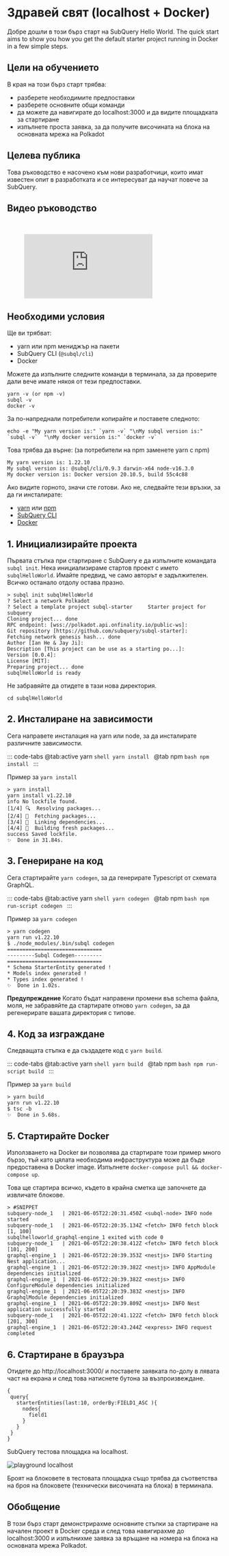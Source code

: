 # Здравей свят (localhost + Docker)

Добре дошли в този бърз старт на SubQuery Hello World. The quick start aims to show you how you get the default starter project running in Docker in a few simple steps.

## Цели на обучението

В края на този бърз старт трябва:

- разберете необходимите предпоставки
- разберете основните общи команди
- да можете да навигирате до localhost:3000 и да видите площадката за стартиране
- изпълнете проста заявка, за да получите височината на блока на основната мрежа на Polkadot

## Целева публика

Това ръководство е насочено към нови разработчици, които имат известен опит в разработката и се интересуват да научат повече за SubQuery.

## Видео ръководство

<br/>
<figure class="video_container">
  <iframe src="https://www.youtube.com/embed/j034cyUYb7k" frameborder="0" allowfullscreen="true"></iframe>
</figure>

## Необходими условия

Ще ви трябват:

- yarn или npm мениджър на пакети
- SubQuery CLI (`@subql/cli`)
- Docker

Можете да изпълните следните команди в терминала, за да проверите дали вече имате някоя от тези предпоставки.

```shell
yarn -v (or npm -v)
subql -v
docker -v
```

За по-напреднали потребители копирайте и поставете следното:

```shell
echo -e "My yarn version is:" `yarn -v` "\nMy subql version is:" `subql -v`  "\nMy docker version is:" `docker -v`
```

Това трябва да върне: (за потребители на npm заменете yarn с npm)

```shell
My yarn version is: 1.22.10
My subql version is: @subql/cli/0.9.3 darwin-x64 node-v16.3.0
My docker version is: Docker version 20.10.5, build 55c4c88
```

Ако видите горното, значи сте готови. Ако не, следвайте тези връзки, за да ги инсталирате:

- [yarn](https://classic.yarnpkg.com/en/docs/install/) или [npm](https://www.npmjs.com/get-npm)
- [SubQuery CLI](quickstart-polkadot.md#install-the-subquery-cli)
- [Docker](https://docs.docker.com/get-docker/)

## 1. Инициализирайте проекта

Първата стъпка при стартиране с SubQuery е да изпълните командата `subql init`. Нека инициализираме стартов проект с името `subqlHelloWorld`. Имайте предвид, че само авторът е задължителен. Всичко останало отдолу остава празно.

```shell
> subql init subqlHelloWorld
? Select a network Polkadot
? Select a template project subql-starter     Starter project for subquery
Cloning project... done
RPC endpoint: [wss://polkadot.api.onfinality.io/public-ws]:
Git repository [https://github.com/subquery/subql-starter]:
Fetching network genesis hash... done
Author [Ian He & Jay Ji]:
Description [This project can be use as a starting po...]:
Version [0.0.4]:
License [MIT]:
Preparing project... done
subqlHelloWorld is ready

```

Не забравяйте да отидете в тази нова директория.

```shell
cd subqlHelloWorld
```

## 2. Инсталиране на зависимости

Сега направете инсталация на yarn или node, за да инсталирате различните зависимости.

::: code-tabs @tab:active yarn `shell yarn install `
@tab npm `bash npm install ` :::

Пример за `yarn install`

```shell
> yarn install
yarn install v1.22.10
info No lockfile found.
[1/4] 🔍  Resolving packages...
[2/4] 🚚  Fetching packages...
[3/4] 🔗  Linking dependencies...
[4/4] 🔨  Building fresh packages...
success Saved lockfile.
✨  Done in 31.84s.
```

## 3. Генериране на код

Сега стартирайте `yarn codegen`, за да генерирате Typescript от схемата GraphQL.

::: code-tabs @tab:active yarn `shell yarn codegen `
@tab npm `bash npm run-script codegen ` :::

Пример за `yarn codegen`

```shell
> yarn codegen
yarn run v1.22.10
$ ./node_modules/.bin/subql codegen
===============================
---------Subql Codegen---------
===============================
* Schema StarterEntity generated !
* Models index generated !
* Types index generated !
✨  Done in 1.02s.
```

**Предупреждение** Когато бъдат направени промени във schema файла, моля, не забравяйте да стартирате отново `yarn codegen`, за да регенерирате вашата директория с типове.

## 4. Код за изграждане

Следващата стъпка е да създадете код с `yarn build`.

::: code-tabs @tab:active yarn `shell yarn build `
@tab npm `bash npm run-script build ` :::

Пример за `yarn build`

```shell
> yarn build
yarn run v1.22.10
$ tsc -b
✨  Done in 5.68s.
```

## 5. Стартирайте Docker

Използването на Docker ви позволява да стартирате този пример много бързо, тъй като цялата необходима инфраструктура може да бъде предоставена в Docker image. Изпълнете `docker-compose pull && docker-compose up`.

Това ще стартира всичко, където в крайна сметка ще започнете да извличате блокове.

```shell
> #SNIPPET
subquery-node_1   | 2021-06-05T22:20:31.450Z <subql-node> INFO node started
subquery-node_1   | 2021-06-05T22:20:35.134Z <fetch> INFO fetch block [1, 100]
subqlhelloworld_graphql-engine_1 exited with code 0
subquery-node_1   | 2021-06-05T22:20:38.412Z <fetch> INFO fetch block [101, 200]
graphql-engine_1  | 2021-06-05T22:20:39.353Z <nestjs> INFO Starting Nest application...
graphql-engine_1  | 2021-06-05T22:20:39.382Z <nestjs> INFO AppModule dependencies initialized
graphql-engine_1  | 2021-06-05T22:20:39.382Z <nestjs> INFO ConfigureModule dependencies initialized
graphql-engine_1  | 2021-06-05T22:20:39.383Z <nestjs> INFO GraphqlModule dependencies initialized
graphql-engine_1  | 2021-06-05T22:20:39.809Z <nestjs> INFO Nest application successfully started
subquery-node_1   | 2021-06-05T22:20:41.122Z <fetch> INFO fetch block [201, 300]
graphql-engine_1  | 2021-06-05T22:20:43.244Z <express> INFO request completed

```

## 6. Стартиране в браузъра

Отидете до http://localhost:3000/ и поставете заявката по-долу в лявата част на екрана и след това натиснете бутона за възпроизвеждане.

```
{
 query{
   starterEntities(last:10, orderBy:FIELD1_ASC ){
     nodes{
       field1
     }
   }
 }
}

```

SubQuery тестова площадка на localhost.

![playground localhost](/assets/img/subql_playground.png)

Броят на блоковете в тестовата площадка също трябва да съответства на броя на блоковете (технически височината на блока) в терминала.

## Обобщение

В този бърз старт демонстрирахме основните стъпки за стартиране на начален проект в Docker среда и след това навигирахме до localhost:3000 и изпълнихме заявка за връщане на номера на блока на основната мрежа Polkadot.
